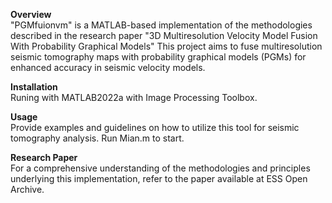 **Overview**<br />
"PGMfuionvm" is a MATLAB-based implementation of the methodologies described in the research paper "3D Multiresolution Velocity Model Fusion With Probability Graphical Models" This project aims to fuse multiresolution seismic tomography maps with probability graphical models (PGMs) for enhanced accuracy in seismic velocity models.

**Installation**<br />
Runing with MATLAB2022a with Image Processing Toolbox.

**Usage**<br />
Provide examples and guidelines on how to utilize this tool for seismic tomography analysis. Run Mian.m to start.

**Research Paper**<br />
For a comprehensive understanding of the methodologies and principles underlying this implementation, refer to the paper available at ESS Open Archive.
